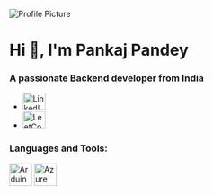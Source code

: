 <!DOCTYPE html>
<html lang="en">
<head>
<meta charset="UTF-8">
<meta name="viewport" content="width=device-width, initial-scale=1.0">
<title>Pankaj Pandey</title>
<style>
  @keyframes fadeIn {
    from { opacity: 0; }
    to { opacity: 1; }
  }

  body {
    font-family: Arial, sans-serif;
    animation: fadeIn 2s ease-in-out;
  }

  .container {
    max-width: 600px;
    margin: 0 auto;
    padding: 20px;
  }

  .profile {
    text-align: center;
  }

  .profile img {
    border-radius: 50%;
    animation: fadeIn 2s ease-in-out;
  }

  .profile h1,
  .profile h3 {
    animation: fadeIn 2s ease-in-out;
  }

  .social-icons img,
  .tools img {
    margin: 10px;
    filter: grayscale(100%);
    transition: filter 0.3s ease-in-out;
  }

  .social-icons img:hover,
  .tools img:hover {
    filter: none;
  }
</style>
</head>
<body>
<div class="container">
  <div class="profile">
    <img src="https://via.placeholder.com/150" alt="Profile Picture">
    <h1>Hi 👋, I'm Pankaj Pandey</h1>
    <h3>A passionate Backend developer from India</h3>
  </div>

  <ul class="social-icons">
    <li><a href="https://linkedin.com/in/https://www.linkedin.com/in/pankaj-pandey-39b851134" target="_blank"><img src="https://raw.githubusercontent.com/rahuldkjain/github-profile-readme-generator/master/src/images/icons/Social/linked-in-alt.svg" alt="LinkedIn" height="30" width="40"></a></li>
    <li><a href="https://www.leetcode.com/https://leetcode.com/u/pp843958/" target="_blank"><img src="https://raw.githubusercontent.com/rahuldkjain/github-profile-readme-generator/master/src/images/icons/Social/leet-code.svg" alt="LeetCode" height="30" width="40"></a></li>
  </ul>

  <h3>Languages and Tools:</h3>
  <div class="tools">
    <img src="https://cdn.worldvectorlogo.com/logos/arduino-1.svg" alt="Arduino" width="40" height="40">
    <img src="https://www.vectorlogo.zone/logos/microsoft_azure/microsoft_azure-icon.svg" alt="Azure" width="40" height="40">
    <!-- Add more images for tools and languages -->
  </div>
</div>
</body>
</html>
